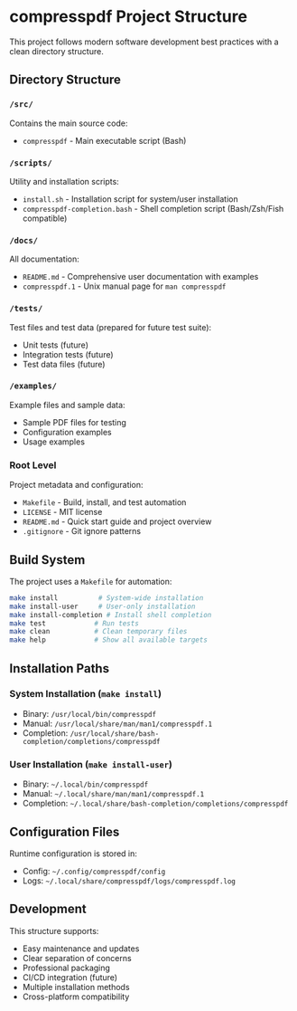 # compresspdf Project Structure

This project follows modern software development best practices with a clean directory structure.

## Directory Structure

### `/src/`
Contains the main source code:
- `compresspdf` - Main executable script (Bash)

### `/scripts/`
Utility and installation scripts:
- `install.sh` - Installation script for system/user installation
- `compresspdf-completion.bash` - Shell completion script (Bash/Zsh/Fish compatible)

### `/docs/`
All documentation:
- `README.md` - Comprehensive user documentation with examples
- `compresspdf.1` - Unix manual page for `man compresspdf`

### `/tests/` 
Test files and test data (prepared for future test suite):
- Unit tests (future)
- Integration tests (future)
- Test data files (future)

### `/examples/`
Example files and sample data:
- Sample PDF files for testing
- Configuration examples
- Usage examples

### Root Level
Project metadata and configuration:
- `Makefile` - Build, install, and test automation
- `LICENSE` - MIT license
- `README.md` - Quick start guide and project overview
- `.gitignore` - Git ignore patterns

## Build System

The project uses a `Makefile` for automation:

```bash
make install          # System-wide installation
make install-user     # User-only installation
make install-completion # Install shell completion
make test            # Run tests
make clean           # Clean temporary files
make help            # Show all available targets
```

## Installation Paths

### System Installation (`make install`)
- Binary: `/usr/local/bin/compresspdf`
- Manual: `/usr/local/share/man/man1/compresspdf.1`
- Completion: `/usr/local/share/bash-completion/completions/compresspdf`

### User Installation (`make install-user`)
- Binary: `~/.local/bin/compresspdf`
- Manual: `~/.local/share/man/man1/compresspdf.1`
- Completion: `~/.local/share/bash-completion/completions/compresspdf`

## Configuration Files

Runtime configuration is stored in:
- Config: `~/.config/compresspdf/config`
- Logs: `~/.local/share/compresspdf/logs/compresspdf.log`

## Development

This structure supports:
- Easy maintenance and updates
- Clear separation of concerns
- Professional packaging
- CI/CD integration (future)
- Multiple installation methods
- Cross-platform compatibility